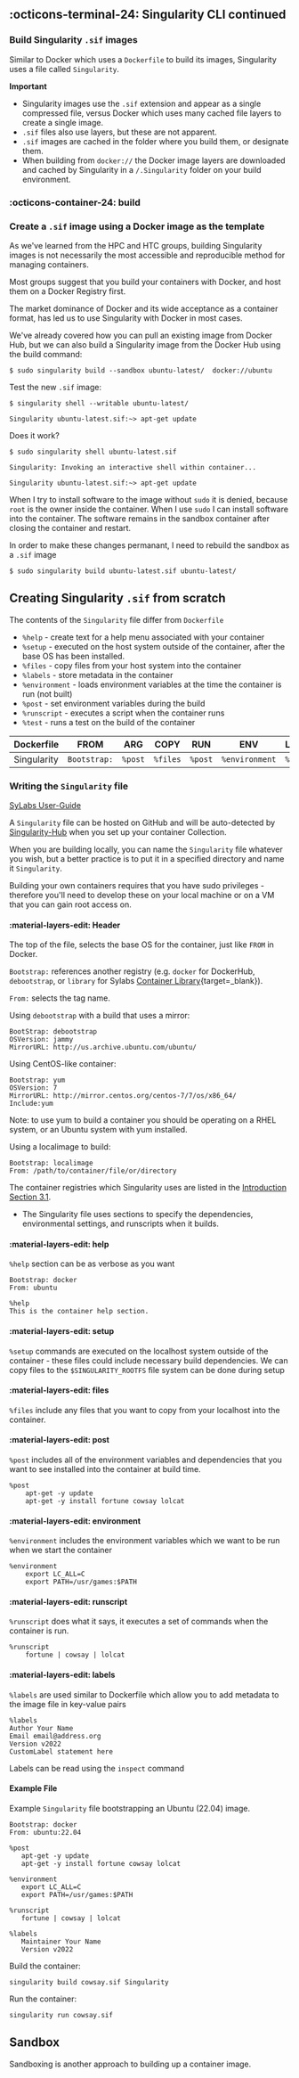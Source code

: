 ## :octicons-terminal-24: Singularity CLI continued

### Build Singularity `.sif` images

Similar to Docker which uses a `Dockerfile` to build its images, Singularity uses a file called `Singularity`.

**Important**

* Singularity images use the `.sif` extension and appear as a single compressed file, versus Docker which uses many cached file layers to create a single image. 
* `.sif` files also use layers, but these are not apparent.
* `.sif` images are cached in the folder where you build them, or designate them.
* When building from `docker://` the Docker image layers are downloaded and cached by Singularity in a `/.Singularity` folder on your build environment.

### :octicons-container-24: build

### Create a `.sif` image using a Docker image as the template

As we've learned from the HPC and HTC groups, building Singularity images is not necessarily the most accessible and reproducible method for managing containers.

Most groups suggest that you build your containers with Docker, and host them on a Docker Registry first.

The market dominance of Docker and its wide acceptance as a container format, has led us to use Singularity with Docker in most cases.

We've already covered how you can pull an existing image from Docker Hub, but we can also build a Singularity image from the Docker Hub using the build command:

```
$ sudo singularity build --sandbox ubuntu-latest/  docker://ubuntu
```

Test the new `.sif` image:

```
$ singularity shell --writable ubuntu-latest/

Singularity ubuntu-latest.sif:~> apt-get update
```

Does it work?

```
$ sudo singularity shell ubuntu-latest.sif

Singularity: Invoking an interactive shell within container...

Singularity ubuntu-latest.sif:~> apt-get update
```

When I try to install software to the image without `sudo` it is denied, because `root` is the owner inside the container. When I use `sudo` I can install software into the container. The software remains in the sandbox container after closing the container and restart.

In order to make these changes permanant, I need to rebuild the sandbox as a `.sif` image

```
$ sudo singularity build ubuntu-latest.sif ubuntu-latest/
```

## Creating Singularity `.sif` from scratch

The contents of the `Singularity` file differ from `Dockerfile`

-   `%help` - create text for a help menu associated with your container
-   `%setup` - executed on the host system outside of the container, after the base OS has been installed.
-   `%files` - copy files from your host system into the container
-   `%labels` - store metadata in the container
-   `%environment` - loads environment variables at the time the container is run (not built)
-   `%post` - set environment variables during the build
-   `%runscript` - executes a script when the container runs
-   `%test` - runs a test on the build of the container

| Dockerfile | FROM | ARG | COPY | RUN | ENV | LABEL | CMD |
|--------|------|-----|------|-----|-----|-------|-----|
| Singularity | `Bootstrap:` | `%post` | `%files` | `%post` | `%environment` | `%label` | `%runscript` |

### Writing the `Singularity` file

[SyLabs User-Guide](https://sylabs.io/guides/3.9/user-guide/)

A `Singularity` file can be hosted on GitHub and will be auto-detected by [Singularity-Hub](https://www.singularity-hub.org/) when you set up your container Collection.

When you are building locally, you can name the `Singularity` file whatever you wish, but a better practice is to put it in a specified directory and name it `Singularity`. 

Building your own containers requires that you have sudo privileges - therefore you'll need to develop these on your local machine or on a VM that you can gain root access on.

#### :material-layers-edit: **Header**

The top of the file, selects the base OS for the container, just like
`FROM` in Docker.

`Bootstrap:` references another registry (e.g. `docker` for DockerHub,
`debootstrap`, or `library` for Sylabs [Container Library](https://cloud.sylabs.io/library){target=_blank}).

`From:` selects the tag name.

Using `debootstrap` with a build that uses a mirror:

```
BootStrap: debootstrap
OSVersion: jammy
MirrorURL: http://us.archive.ubuntu.com/ubuntu/
```

Using CentOS-like container:

```
Bootstrap: yum
OSVersion: 7
MirrorURL: http://mirror.centos.org/centos-7/7/os/x86_64/
Include:yum
```

Note: to use yum to build a container you should be operating on a RHEL system, or an Ubuntu system with yum installed.

Using a localimage to build:

```
Bootstrap: localimage
From: /path/to/container/file/or/directory
```


The container registries which Singularity uses are listed in the
[Introduction Section 3.1](https://learning.cyverse.org/projects/container_camp_workshop_2019/en/latest/singularity/singularityintro.html#downloading-pre-built-images).

-   The Singularity file uses sections to specify the dependencies,
    environmental settings, and runscripts when it builds.

#### :material-layers-edit: **help**

`%help` section can be as verbose as you want

```
Bootstrap: docker
From: ubuntu

%help
This is the container help section.
```

#### :material-layers-edit: **setup**

`%setup` commands are executed on the localhost system outside of the
container - these files could include necessary build dependencies. We
can copy files to the `$SINGULARITY_ROOTFS` file system can be done
during setup

#### :material-layers-edit: **files**

`%files` include any files that you want to copy from your localhost into the container.

#### :material-layers-edit: **post**

`%post` includes all of the environment variables and dependencies that you want to see installed into the container at build time.

```
%post
    apt-get -y update
    apt-get -y install fortune cowsay lolcat
```

#### :material-layers-edit: **environment**

`%environment` includes the environment variables which we want to be run when we start the container

```
%environment
    export LC_ALL=C
    export PATH=/usr/games:$PATH
```

#### :material-layers-edit: **runscript**

`%runscript` does what it says, it executes a set of commands when the
container is run.

```
%runscript
    fortune | cowsay | lolcat
```

#### :material-layers-edit: **labels**

`%labels` are used similar to Dockerfile which allow you to add metadata to the image file in key-value pairs

```
%labels
Author Your Name
Email email@address.org
Version v2022
CustomLabel statement here
```

Labels can be read using the `inspect` command

#### Example File

Example `Singularity` file bootstrapping an Ubuntu (22.04) image.

```
Bootstrap: docker
From: ubuntu:22.04

%post
   apt-get -y update
   apt-get -y install fortune cowsay lolcat

%environment
   export LC_ALL=C
   export PATH=/usr/games:$PATH

%runscript
   fortune | cowsay | lolcat

%labels
   Maintainer Your Name
   Version v2022
```

Build the container:

```
singularity build cowsay.sif Singularity
```

Run the container:

```
singularity run cowsay.sif
```

## Sandbox

Sandboxing is another approach to building up a container image.

